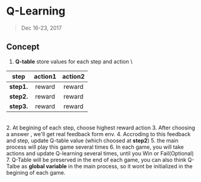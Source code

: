 # Q-Learning
> Dec 16-23, 2017

## Concept
1. **Q-table** store values for each step and action \

| step          | action1       | action2   |
| ------------- |:-------------:| :--------:|
| **step1.**    | reward		|reward		|
| **step2.**    | reward        |reward     |
| **step3.**    | reward        |reward     |

\
2. At begining of each step, choose highest reward action
3. After choosing a answer , we'll get real feedback form env.
4. Accroding to this feedback and step, update Q-table value (which choosed at **step2**)
5. the main process will play this game several times
6. In each game, you will take actions and update Q-learning several times, until you Win or Fail(Optional)
7. Q-Table will be preserved in the end of each game, you can also think Q-Talbe as **global variable** in the main process, so it wont be initialized in the begining of each game.

